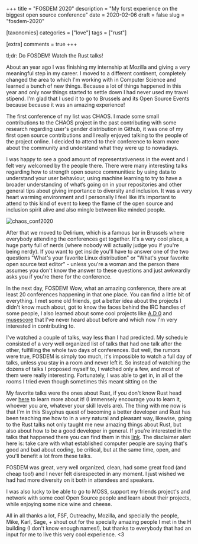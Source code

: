 +++
title = "FOSDEM 2020"
description = "My forst experience on the biggest open source conference"
date = 2020-02-06
draft = false
slug = "fosdem-2020"

[taxonomies]
categories = ["love"]
tags = ["rust"]

[extra]
comments = true
+++

tl;dr: Do FOSDEM! Watch the Rust talks!

About an year ago I was finishing my internship at Mozilla and giving a very meaningful step in my career. I moved to a different continent, completely changed the area to which I'm working with in Computer Science and learned a bunch of new things. Because a lot of things happened in this year and only now things started to settle down I had never used my travel stipend. I'm glad that I used it to go to Brussels and its Open Source Events because because it was an amazing experience!

The first conference of my list was CHAOS. I made some small contributions to the CHAOS project in the past contributing with some research regarding user's gender distribution in Github, it was one of my first open source contributions and I really enjoyed talking to the people of the project online. I decided to attend to their conference to learn more about the community and understand what they were up to nowadays.

I was happy to see a good amount of representativeness in the event and I felt very welcomed by the people there. There were many interesting talks regarding how to strength open source communities: by using data to understand your user behaviour, using machine learning to try to have a broader understanding of what’s going on in your repositories and other general tips about giving importance to diversity and inclusion. It was a very heart warming environment and I personally I feel like it’s important to attend to this kind of event to keep the flame of the open source and inclusion spirit alive and also mingle between like minded people.

![chaos_conf2020](/assets/blog/chaos_conf2020.jpg)

After that we moved to Delirium, which is a famous bar in Brussels where everybody attending the conferences get together. It's a very cool place, a huge party full of nerds (where nobody will actually judge you if you're being nerdy). If you want to get inside you'll have to answer one of the two questions "What's your favorite Linux distribution" or "What's your favorite open source text editor" - unless you're a woman and the person there assumes you don't know the answer to these questions and just awkwardly asks you if you're there for the conference.

In the next day, FOSDEM! Wow, what an amazing conference, there are at least 20 conferences happening in that one place. You can find a little bit of everything. I met some old friends, got a better idea about the projects I didn't know much about, got to know the faces behind the IRC handles of some people, I also learned about some cool projects like [A.D 0](https://trac.wildfiregames.com/) and [musescore](https://musescore.org/en) that I've never heard about before and which now I'm very interested in contributing to.

I've watched a couple of talks, way less than I had predicted. My schedule consisted of a very well organized list of talks that had one talk after the other, fulfilling the whole two days of conferences. But well, the rumors were true, FOSDEM is simply too much, it's impossible to watch a full day of talks, unless you stay in a room and never left it. So instead of watching the dozens of talks I proposed myself to, I watched only a few, and most of them were really interesting. Fortunately, I was able to get in, in all of the rooms I tried even though sometimes this meant sitting on the

My favorite talks were the ones about Rust, if you don't know Rust head over [here](https://doc.rust-lang.org/stable/book/) to learn more about it! (I immensely encourage you to learn it, whoever you are, whatever your skill levels are). The thing with me now is that I'm in this Sisyphus quest of becoming a better developer and Rust has been teaching me how to in a very natural and pleasant way, likewise, going to the Rust talks not only taught me new amazing things about Rust, but also about how to be a good developer in general. If you're interested in the talks that happened there you can find them in this [link](https://fosdem.org/2020/schedule/track/rust/). The disclaimer alert here is: take care with what established computer people are saying that's good and bad about coding, be critical, but at the same time, open, and you'll benefit a lot from these talks.

FOSDEM was great, very well organized, clean, had some great food (and cheap too!) and I never felt disrespected in any moment. I just wished we had had more diversity on it both in attendees and speakers.

I was also lucky to be able to go to MOSS, support my friends project's and network with some cool Open Source people and learn about their projects, while enjoying some nice wine and cheese.

All in all thanks a lot, FSF, Outreachy, Mozilla, and specially the people, Mike, Karl, Sage, + shout out for the specially amazing people I met in the H building (I don't know enough names!), but thanks to everybody that had an input for me to live this very cool experience. <3